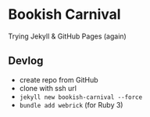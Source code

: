 # Bookish Carnival

Trying Jekyll &amp; GitHub Pages (again)

## Devlog
 - create repo from GitHub
 - clone with ssh url
 - `jekyll new bookish-carnival --force`
 - `bundle add webrick` (for Ruby 3)
